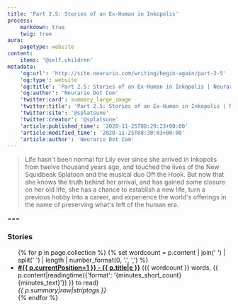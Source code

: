 ```yaml
---
title: 'Part 2.5: Stories of an Ex-Human in Inkopolis'
process:
    markdown: true
    twig: true
aura:
    pagetype: website
content:
    items: '@self.children'
metadata:
    'og:url': 'http://site.neurario.com/writing/begin-again/part-2-5'
    'og:type': website
    'og:title': 'Part 2.5: Stories of an Ex-Human in Inkopolis | Neurario Dot Com'
    'og:author': 'Neurario Dot Com'
    'twitter:card': summary_large_image
    'twitter:title': 'Part 2.5: Stories of an Ex-Human in Inkopolis | Neurario Dot Com'
    'twitter:site': '@splatsune'
    'twitter:creator': '@splatsune'
    'article:published_time': '2020-11-25T08:29:23+00:00'
    'article:modified_time': '2020-11-25T08:30:03+00:00'
    'article:author': 'Neurario Dot Com'
---
```


>Life hasn't been normal for Lily ever since she arrived in Inkopolis from twelve thousand years ago, and touched the lives of the New Squidbeak Splatoon and the musical duo Off the Hook. But now that she knows the truth behind her arrival, and has gained some closure on her old life, she has a chance to establish a new life, turn a previous hobby into a career, and experience the world's offerings in the name of preserving what's left of the human era.

===

### Stories

<ul>
{% for p in page.collection %}
    {% set wordcount = p.content | join(' ') | split(' ') | length | number_format(0, '.', ',') %}
    <li><strong><a href="{{ p.url|e }}">#{{ p.currentPosition+1 }} - {{ p.title|e }}</a></strong>
        ({{ wordcount }} words, {{ p.content|readingtime({'format': '{minutes_short_count} {minutes_text}'}) }} to read)<br />
        <em>{{ p.summary|raw|striptags }}</em>
    </li>
{% endfor %}
</ul>